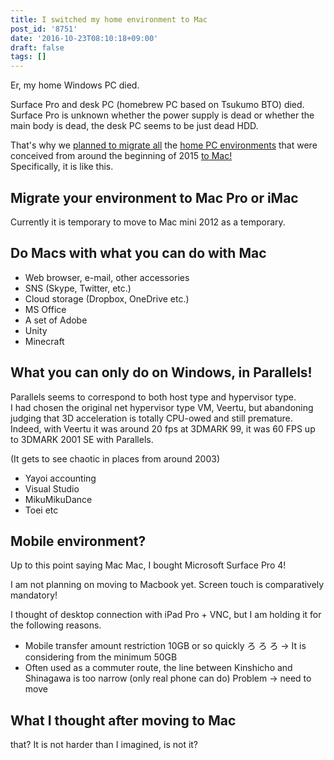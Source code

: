 ```yaml
---
title: I switched my home environment to Mac
post_id: '8751'
date: '2016-10-23T08:10:18+09:00'
draft: false
tags: []
---
```


Er, my home Windows PC died.

Surface Pro and desk PC (homebrew PC based on Tsukumo BTO) died.  
Surface Pro is unknown whether the power supply is dead or whether the main body is dead, the desk PC seems to be just dead HDD.

That's why we [planned to migrate all](https://twitter.com/danmaq/status/786926861414572033) the [home PC environments](https://twitter.com/danmaq/status/786926861414572033) that were conceived from around the beginning of 2015 [to Mac!](https://twitter.com/danmaq/status/786926861414572033)  
Specifically, it is like this.

## Migrate your environment to Mac Pro or iMac

Currently it is temporary to move to Mac mini 2012 as a temporary.

## Do Macs with what you can do with Mac

*   Web browser, e-mail, other accessories
*   SNS (Skype, Twitter, etc.)
*   Cloud storage (Dropbox, OneDrive etc.)
*   MS Office
*   A set of Adobe
*   Unity
*   Minecraft

## What you can only do on Windows, in Parallels!

Parallels seems to correspond to both host type and hypervisor type.  
I had chosen the original net hypervisor type VM, Veertu, but abandoning judging that 3D acceleration is totally CPU-owed and still premature. Indeed, with Veertu it was around 20 fps at 3DMARK 99, it was 60 FPS up to 3DMARK 2001 SE with Parallels.

(It gets to see chaotic in places from around 2003)

*   Yayoi accounting
*   Visual Studio
*   MikuMikuDance
*   Toei etc

## Mobile environment?

Up to this point saying Mac Mac, I bought Microsoft Surface Pro 4!

I am not planning on moving to Macbook yet. Screen touch is comparatively mandatory!

I thought of desktop connection with iPad Pro + VNC, but I am holding it for the following reasons.

*   Mobile transfer amount restriction 10GB or so quickly ろ ろ ろ → It is considering from the minimum 50GB
*   Often used as a commuter route, the line between Kinshicho and Shinagawa is too narrow (only real phone can do) Problem → need to move

## What I thought after moving to Mac

that? It is not harder than I imagined, is not it?